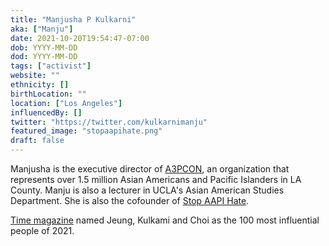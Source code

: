 ```yaml
---
title: "Manjusha P Kulkarni"
aka: ["Manju"]
date: 2021-10-20T19:54:47-07:00
dob: YYYY-MM-DD
dod: YYYY-MM-DD
tags: ["activist"]
website: ""
ethnicity: []
birthLocation: ""
location: ["Los Angeles"]
influencedBy: []
twitter: "https://twitter.com/kulkarnimanju"
featured_image: "stopaapihate.png"
draft: false
---
```


Manjusha is the executive director of [A3PCON](http://www.asianpacificpolicyandplanningcouncil.org/), an organization that represents over 1.5 million Asian Americans and Pacific Islanders in LA County. Manju is also a lecturer in UCLA's Asian American Studies Department. She is also the cofounder of [Stop AAPI Hate](https://stopaapihate.org/).

[Time magazine](https://time.com/collection/100-most-influential-people-2021/6096105/manjusha-kulkarni-russell-jeung-cynthia-choi/) named Jeung, Kulkami and Choi as the 100 most influential people of 2021.

